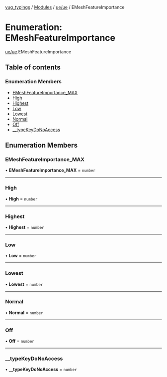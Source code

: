[yug_typings](../README.md) / [Modules](../modules.md) / [ue/ue](../modules/ue_ue.md) / EMeshFeatureImportance

# Enumeration: EMeshFeatureImportance

[ue/ue](../modules/ue_ue.md).EMeshFeatureImportance

## Table of contents

### Enumeration Members

- [EMeshFeatureImportance\_MAX](ue_ue.EMeshFeatureImportance.md#emeshfeatureimportance_max)
- [High](ue_ue.EMeshFeatureImportance.md#high)
- [Highest](ue_ue.EMeshFeatureImportance.md#highest)
- [Low](ue_ue.EMeshFeatureImportance.md#low)
- [Lowest](ue_ue.EMeshFeatureImportance.md#lowest)
- [Normal](ue_ue.EMeshFeatureImportance.md#normal)
- [Off](ue_ue.EMeshFeatureImportance.md#off)
- [\_\_typeKeyDoNoAccess](ue_ue.EMeshFeatureImportance.md#__typekeydonoaccess)

## Enumeration Members

### EMeshFeatureImportance\_MAX

• **EMeshFeatureImportance\_MAX** = `number`

___

### High

• **High** = `number`

___

### Highest

• **Highest** = `number`

___

### Low

• **Low** = `number`

___

### Lowest

• **Lowest** = `number`

___

### Normal

• **Normal** = `number`

___

### Off

• **Off** = `number`

___

### \_\_typeKeyDoNoAccess

• **\_\_typeKeyDoNoAccess** = `number`
